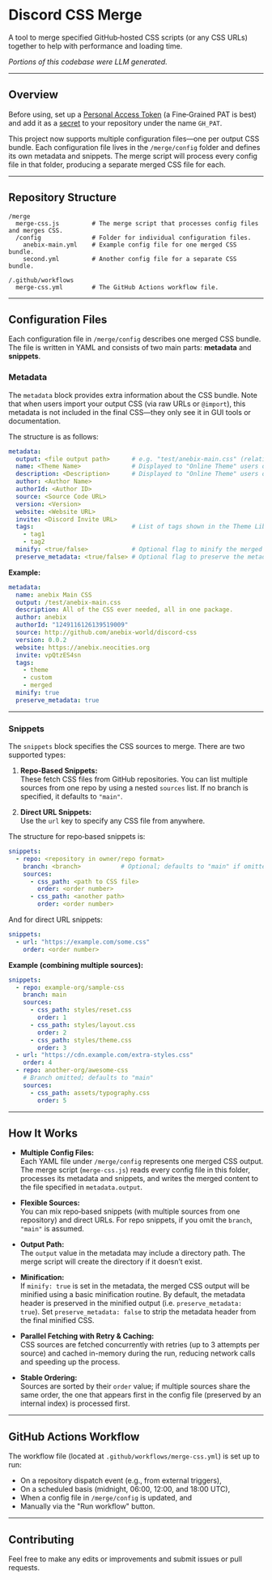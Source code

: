 # Discord CSS Merge

A tool to merge specified GitHub‑hosted CSS scripts (or any CSS URLs) together to help with performance and loading time.

*Portions of this codebase were LLM generated.*

---

## Overview

Before using, set up a [Personal Access Token](https://docs.github.com/en/authentication/keeping-your-account-and-data-secure/managing-your-personal-access-tokens) (a Fine‑Grained PAT is best) and add it as a [secret](https://docs.github.com/en/actions/security-for-github-actions/security-guides/using-secrets-in-github-actions) to your repository under the name `GH_PAT`.

This project now supports multiple configuration files—one per output CSS bundle. Each configuration file lives in the `/merge/config` folder and defines its own metadata and snippets. The merge script will process every config file in that folder, producing a separate merged CSS file for each.

---

## Repository Structure

```
/merge
  merge-css.js         # The merge script that processes config files and merges CSS.
  /config              # Folder for individual configuration files.
    anebix-main.yml    # Example config file for one merged CSS bundle.
    second.yml         # Another config file for a separate CSS bundle.
  
/.github/workflows
  merge-css.yml        # The GitHub Actions workflow file.
```

---

## Configuration Files

Each configuration file in `/merge/config` describes one merged CSS bundle. The file is written in YAML and consists of two main parts: **metadata** and **snippets**.

### Metadata

The `metadata` block provides extra information about the CSS bundle. Note that when users import your output CSS (via raw URLs or `@import`), this metadata is not included in the final CSS—they only see it in GUI tools or documentation.

The structure is as follows:

```yaml
metadata:
  output: <file output path>      # e.g. "test/anebix-main.css" (relative) or "/test/anebix-main.css" (absolute, will be converted to repo-root)
  name: <Theme Name>              # Displayed to "Online Theme" users only.
  description: <Description>      # Displayed to "Online Theme" users only.
  author: <Author Name>
  authorId: <Author ID>
  source: <Source Code URL>
  version: <Version>
  website: <Website URL>
  invite: <Discord Invite URL>
  tags:                           # List of tags shown in the Theme Library.
    - tag1
    - tag2
  minify: <true/false>            # Optional flag to minify the merged output (default is false).
  preserve_metadata: <true/false> # Optional flag to preserve the metadata header in the minified output (default is true).
```

**Example:**

```yaml
metadata:
  name: anebix Main CSS
  output: /test/anebix-main.css
  description: All of the CSS ever needed, all in one package.
  author: anebix
  authorId: "1249116126139519009"
  source: http://github.com/anebix-world/discord-css
  version: 0.0.2
  website: https://anebix.neocities.org
  invite: vpQtzES4sn
  tags:
    - theme
    - custom
    - merged
  minify: true
  preserve_metadata: true
```

---

### Snippets

The `snippets` block specifies the CSS sources to merge. There are two supported types:

1. **Repo‑Based Snippets:**  
   These fetch CSS files from GitHub repositories. You can list multiple sources from one repo by using a nested `sources` list. If no branch is specified, it defaults to `"main"`.

2. **Direct URL Snippets:**  
   Use the `url` key to specify any CSS file from anywhere.

The structure for repo‑based snippets is:

```yaml
snippets:
  - repo: <repository in owner/repo format>
    branch: <branch>           # Optional; defaults to "main" if omitted.
    sources:
      - css_path: <path to CSS file>
        order: <order number>
      - css_path: <another path>
        order: <order number>
```

And for direct URL snippets:

```yaml
snippets:
  - url: "https://example.com/some.css"
    order: <order number>
```

**Example (combining multiple sources):**

```yaml
snippets:
  - repo: example-org/sample-css
    branch: main
    sources:
      - css_path: styles/reset.css
        order: 1
      - css_path: styles/layout.css
        order: 2
      - css_path: styles/theme.css
        order: 3
  - url: "https://cdn.example.com/extra-styles.css"
    order: 4
  - repo: another-org/awesome-css
    # Branch omitted; defaults to "main"
    sources:
      - css_path: assets/typography.css
        order: 5
```

---

## How It Works

- **Multiple Config Files:**  
  Each YAML file under `/merge/config` represents one merged CSS output. The merge script (`merge-css.js`) reads every config file in this folder, processes its metadata and snippets, and writes the merged content to the file specified in `metadata.output`.

- **Flexible Sources:**  
  You can mix repo‑based snippets (with multiple sources from one repository) and direct URLs. For repo snippets, if you omit the `branch`, `"main"` is assumed.

- **Output Path:**  
  The `output` value in the metadata may include a directory path. The merge script will create the directory if it doesn’t exist.

- **Minification:**  
  If `minify: true` is set in the metadata, the merged CSS output will be minified using a basic minification routine. By default, the metadata header is preserved in the minified output (i.e. `preserve_metadata: true`). Set `preserve_metadata: false` to strip the metadata header from the final minified CSS.

- **Parallel Fetching with Retry & Caching:**  
  CSS sources are fetched concurrently with retries (up to 3 attempts per source) and cached in-memory during the run, reducing network calls and speeding up the process.

- **Stable Ordering:**  
  Sources are sorted by their `order` value; if multiple sources share the same order, the one that appears first in the config file (preserved by an internal index) is processed first.

---

## GitHub Actions Workflow

The workflow file (located at `.github/workflows/merge-css.yml`) is set up to run:
- On a repository dispatch event (e.g., from external triggers),
- On a scheduled basis (midnight, 06:00, 12:00, and 18:00 UTC),
- When a config file in `/merge/config` is updated, and
- Manually via the "Run workflow" button.

---

## Contributing

Feel free to make any edits or improvements and submit issues or pull requests.
